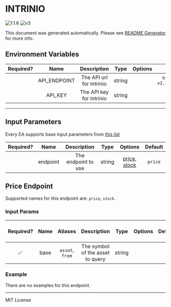 # INTRINIO

![1.1.6](https://img.shields.io/github/package-json/v/smartcontractkit/external-adapters-js?filename=packages/sources/intrinio-test/package.json) ![v3](https://img.shields.io/badge/framework%20version-v3-blueviolet)

This document was generated automatically. Please see [README Generator](../../scripts#readme-generator) for more info.

## Environment Variables

| Required? |     Name     |       Description        |  Type  | Options |            Default             |
| :-------: | :----------: | :----------------------: | :----: | :-----: | :----------------------------: |
|           | API_ENDPOINT | The API url for intrinio | string |         | `https://api-v2.intrinio.com/` |
|           |   API_KEY    | The API key for intrinio | string |         |                                |

---

## Input Parameters

Every EA supports base input parameters from [this list](https://github.com/smartcontractkit/ea-framework-js/blob/main/src/config/index.ts)

| Required? |   Name   |     Description     |  Type  |                      Options                       | Default |
| :-------: | :------: | :-----------------: | :----: | :------------------------------------------------: | :-----: |
|           | endpoint | The endpoint to use | string | [price](#price-endpoint), [stock](#price-endpoint) | `price` |

## Price Endpoint

Supported names for this endpoint are: `price`, `stock`.

### Input Params

| Required? | Name |     Aliases     |           Description            |  Type  | Options | Default | Depends On | Not Valid With |
| :-------: | :--: | :-------------: | :------------------------------: | :----: | :-----: | :-----: | :--------: | :------------: |
|    ✅     | base | `asset`, `from` | The symbol of the asset to query | string |         |         |            |                |

### Example

There are no examples for this endpoint.

---

MIT License
